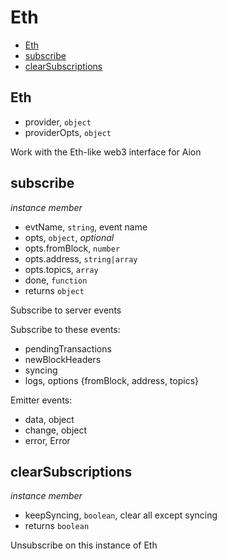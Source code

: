 # Eth

+ [Eth](#Eth)
+ [subscribe](#subscribe)
+ [clearSubscriptions](#clearSubscriptions)

## Eth

+ provider, `object`
+ providerOpts, `object`

Work with the Eth-like web3 interface for Aion

## subscribe

*instance member*

+ evtName, `string`, event name
+ opts, `object`, *optional*
+ opts.fromBlock, `number`
+ opts.address, `string|array`
+ opts.topics, `array`
+ done, `function`
+ returns `object` 

Subscribe to server events

Subscribe to these events:
+ pendingTransactions
+ newBlockHeaders
+ syncing
+ logs, options {fromBlock, address, topics}

Emitter events:
+ data, object
+ change, object
+ error, Error

## clearSubscriptions

*instance member*

+ keepSyncing, `boolean`, clear all except syncing
+ returns `boolean` 

Unsubscribe on this instance of Eth

